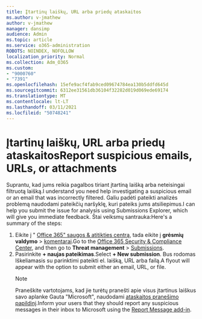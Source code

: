 ```yaml
---
title: Įtartinų laiškų, URL arba priedų ataskaitos
ms.author: v-jmathew
author: v-jmathew
manager: dansimp
audience: Admin
ms.topic: article
ms.service: o365-administration
ROBOTS: NOINDEX, NOFOLLOW
localization_priority: Normal
ms.collection: Adm_O365
ms.custom:
- "9000760"
- "7391"
ms.openlocfilehash: 15efe9acf4fab9ced09674784ea130b5ddfd645d
ms.sourcegitcommit: 6312ee31561db36104f32282d019d069ede69174
ms.translationtype: MT
ms.contentlocale: lt-LT
ms.lasthandoff: 03/11/2021
ms.locfileid: "50748241"
---
```

# <a name="report-suspicious-emails-urls-or-attachments"></a><span data-ttu-id="1783f-102">Įtartinų laiškų, URL arba priedų ataskaitos</span><span class="sxs-lookup"><span data-stu-id="1783f-102">Report suspicious emails, URLs, or attachments</span></span>

<span data-ttu-id="1783f-103">Suprantu, kad jums reikia pagalbos tiriant įtartiną laišką arba neteisingai filtruotą laišką.</span><span class="sxs-lookup"><span data-stu-id="1783f-103">I understand you need help investigating a suspicious email or an email that was incorrectly filtered.</span></span> <span data-ttu-id="1783f-104">Galiu padėti pateikti analizės problemą naudodami pateikčių naršyklę, kuri pateiks jums atsiliepimus.</span><span class="sxs-lookup"><span data-stu-id="1783f-104">I can help you submit the issue for analysis using Submissions Explorer, which will give you immediate feedback.</span></span> <span data-ttu-id="1783f-105">Štai veiksmų santrauka:</span><span class="sxs-lookup"><span data-stu-id="1783f-105">Here's a summary of the steps:</span></span>

1. <span data-ttu-id="1783f-106">Eikite į " [Office 365" saugos & atitikties centrą](https://go.microsoft.com/fwlink/p/?linkid=2077143), tada eikite į **grėsmių valdymo**  >  [komentarai](https://go.microsoft.com/fwlink/?linkid=2101521).</span><span class="sxs-lookup"><span data-stu-id="1783f-106">Go to the [Office 365 Security & Compliance Center](https://go.microsoft.com/fwlink/p/?linkid=2077143), and then go to **Threat management** > [Submissions](https://go.microsoft.com/fwlink/?linkid=2101521).</span></span>
2. <span data-ttu-id="1783f-107">Pasirinkite **+ naujas pateikimas**.</span><span class="sxs-lookup"><span data-stu-id="1783f-107">Select **+ New submission**.</span></span> <span data-ttu-id="1783f-108">Bus rodomas Iškeliamasis su parinktimi pateikti el. laišką, URL arba failą.</span><span class="sxs-lookup"><span data-stu-id="1783f-108">A flyout will appear with the option to submit either an email, URL, or file.</span></span>
    > [!NOTE]
    > <span data-ttu-id="1783f-109">Praneškite vartotojams, kad jie turėtų pranešti apie visus įtartinus laiškus savo aplanke Gauta "Microsoft", naudodami [ataskaitos pranešimo papildinį](https://go.microsoft.com/fwlink/?linkid=2092385).</span><span class="sxs-lookup"><span data-stu-id="1783f-109">Inform your users that they should report any suspicious messages in their inbox to Microsoft using the [Report Message add-in](https://go.microsoft.com/fwlink/?linkid=2092385).</span></span>
